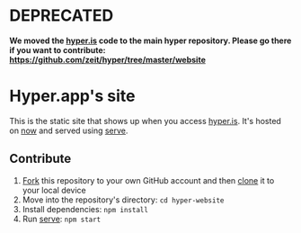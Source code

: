 # DEPRECATED
**We moved the [hyper.is](https://hyper.is) code to the main hyper repository. Please go there if you want to contribute: https://github.com/zeit/hyper/tree/master/website**

# Hyper.app's site

This is the static site that shows up when you access [hyper.is](https://hyper.is). It's hosted on [now](https://zeit.co/now/) and served using [serve](https://github.com/zeit/serve).

## Contribute

1. [Fork](https://help.github.com/articles/fork-a-repo/) this repository to your own GitHub account and then [clone](https://help.github.com/articles/cloning-a-repository/) it to your local device
3. Move into the repository's directory: `cd hyper-website`
4. Install dependencies: `npm install`
6. Run [serve](https://github.com/zeit/serve): `npm start`
